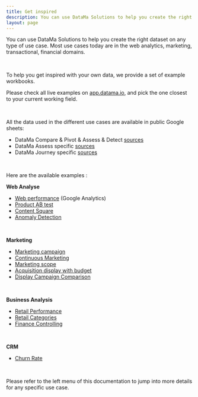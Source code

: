 ```yaml
---
title: Get inspired
description: You can use DataMa Solutions to help you create the right dataset on any type of use case
layout: page
---
```


You can use DataMa Solutions to help you create the right dataset on any type of use case.
Most use cases today are in the web analytics, marketing, transactional, financial domains.

<br>

To help you get inspired with your own data, we provide a set of example workbooks.

Please check all live examples on <a href="https://app.datama.io/" target="_blank">app.datama.io</a>, and pick the one closest to your current working field.

<br>

All the data used in the different use cases are available in public Google sheets:
* DataMa Compare & Pivot & Assess & Detect [sources](https://docs.google.com/spreadsheets/d/1bNEeqm5CfpPmYPr_t4ff1xcJkSBKoVvwJd4vKB0sDzs/edit#gid=0)
* DataMa Assess specific [sources](https://docs.google.com/spreadsheets/d/1VJJ2j5ldrSfvLQatd9SAikIJX_2dhBgDCjkdX_oUgB4/edit#gid=0)
* DataMa Journey specific [sources](https://docs.google.com/spreadsheets/d/1Z2JovUx_q7uLR2iy_fukiJWpIrA1o5wfvfnaHQUgBE4/edit#gid=0)

<br>

Here are the available examples : 

<b>Web Analyse</b>

* [Web performance]({{site.url}}/{{site.baseurl}}/core_app/new/interface/homepage/get_inspired/web_performance_GA.html) (Google Analytics)
* [Product AB test]({{site.url}}/{{site.baseurl}}/core_app/new/interface/homepage/get_inspired/product_AB_test.html)
* [Content Square]({{site.url}}/{{site.baseurl}}/core_app/new/interface/homepage/get_inspired/Content_CS.html)
* [Anomaly Detection]({{site.url}}/{{site.baseurl}}/core_app/new/interface/homepage/get_inspired/anomaly_detection.html)

<br>

<b>Marketing</b>

* [Marketing campaign]({{site.url}}/{{site.baseurl}}/core_app/new/interface/homepage/get_inspired/marketing_campaign.html)
* [Continuous Marketing]({{site.url}}/{{site.baseurl}}/core_app/new/interface/homepage/get_inspired/marketing_continuous.html)
* [Marketing scope]({{site.url}}/{{site.baseurl}}/core_app/new/interface/homepage/get_inspired/marketing_scope.html)
* [Acquisition display with budget]({{site.url}}/{{site.baseurl}}/core_app/new/interface/homepage/get_inspired/acquisition_display.html)
* [Display Campaign Comparison]({{site.url}}/{{site.baseurl}}/core_app/new/interface/homepage/get_inspired/display_campaign.html)

<br>

<b>Business Analysis</b>

* [Retail Performance]({{site.url}}/{{site.baseurl}}/core_app/new/interface/homepage/get_inspired/retail_performance.html)
* [Retail Categories]({{site.url}}/{{site.baseurl}}/core_app/new/interface/homepage/get_inspired/retail_categories.html)
* [Finance Controlling]({{site.url}}/{{site.baseurl}}/core_app/new/interface/homepage/get_inspired/finance_controlling.html)

<br>

<b>CRM</b>

* [Churn Rate]({{site.url}}/{{site.baseurl}}/core_app/new/interface/homepage/get_inspired/churn_rate.html)


<br>

Please refer to the left menu of this documentation to jump into more details for any specific use case.


